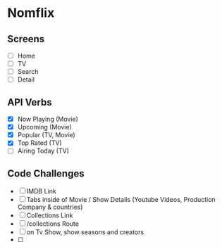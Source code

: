 # Nomflix

## Screens

- [ ] Home
- [ ] TV
- [ ] Search
- [ ] Detail

## API Verbs

- [x] Now Playing (Movie)
- [x] Upcoming (Movie)
- [x] Popular (TV, Movie)
- [x] Top Rated (TV)
- [ ] Airing Today (TV)

## Code Challenges

- [ ] IMDB Link
- [ ] Tabs inside of Movie / Show Details (Youtube Videos, Production Company & countries)
- [ ] Collections Link
- [ ] /collections Route
- [ ] on Tv Show, show seasons and creators
- [ ]

